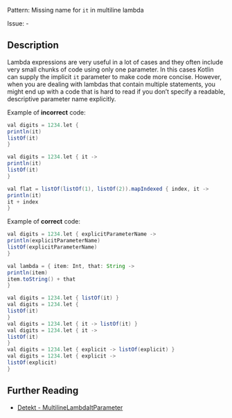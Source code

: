 Pattern: Missing name for `it` in multiline lambda

Issue: -

## Description

Lambda expressions are very useful in a lot of cases and they often include very small chunks of code using only one parameter. In this cases Kotlin can supply the implicit `it` parameter to make code more concise. However, when you are dealing with lambdas that contain multiple statements, you might end up with a code that is hard to read if you don’t specify a readable, descriptive parameter name explicitly.

Example of **incorrect** code:

```java
val digits = 1234.let {
println(it)
listOf(it)
}

val digits = 1234.let { it ->
println(it)
listOf(it)
}

val flat = listOf(listOf(1), listOf(2)).mapIndexed { index, it ->
println(it)
it + index
}

```

Example of **correct** code:

```java
val digits = 1234.let { explicitParameterName ->
println(explicitParameterName)
listOf(explicitParameterName)
}

val lambda = { item: Int, that: String ->
println(item)
item.toString() + that
}

val digits = 1234.let { listOf(it) }
val digits = 1234.let {
listOf(it)
}
val digits = 1234.let { it -> listOf(it) }
val digits = 1234.let { it ->
listOf(it)
}
val digits = 1234.let { explicit -> listOf(explicit) }
val digits = 1234.let { explicit ->
listOf(explicit)
}

```

## Further Reading

* [Detekt - MultilineLambdaItParameter](https://detekt.dev/docs/rules/style/#multilinelambdaitparameter)